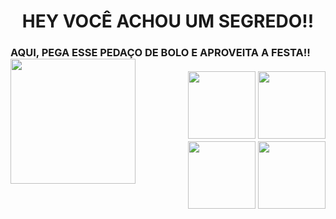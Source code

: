 <h1 align="center"> HEY VOCÊ ACHOU UM SEGREDO!!

<h3> AQUI, PEGA ESSE PEDAÇO DE BOLO E APROVEITA A FESTA!! <img src="https://i.pinimg.com/originals/aa/c7/7c/aac77c8a9fbf2da44b2f5dc35f216595.png" align="left" height="200px">
  
  <br>
  <br>
  <div align='right'>
  <img src="https://emojis.slackmojis.com/emojis/images/1540085883/4848/party_blob.png" height="108px">
  <img src="https://emojis.slackmojis.com/emojis/images/1620544154/36974/minecraft-party-sheep.gif" height="108px">
  <img src="https://emojis.slackmojis.com/emojis/images/1630156975/49121/party_kirby.gif" height="108px">
  <img src="https://emojis.slackmojis.com/emojis/images/1618088251/29200/hyper_bread_party.gif" height="108px">
  </div>
